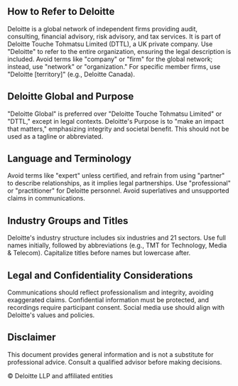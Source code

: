 ## How to Refer to Deloitte

Deloitte is a global network of independent firms providing audit, consulting, financial advisory, risk advisory, and tax services. It is part of Deloitte Touche Tohmatsu Limited (DTTL), a UK private company. Use "Deloitte" to refer to the entire organization, ensuring the legal description is included. Avoid terms like "company" or "firm" for the global network; instead, use "network" or "organization." For specific member firms, use "Deloitte [territory]" (e.g., Deloitte Canada).

## Deloitte Global and Purpose

"Deloitte Global" is preferred over "Deloitte Touche Tohmatsu Limited" or "DTTL," except in legal contexts. Deloitte's Purpose is to "make an impact that matters," emphasizing integrity and societal benefit. This should not be used as a tagline or abbreviated.

## Language and Terminology

Avoid terms like "expert" unless certified, and refrain from using "partner" to describe relationships, as it implies legal partnerships. Use "professional" or "practitioner" for Deloitte personnel. Avoid superlatives and unsupported claims in communications.

## Industry Groups and Titles

Deloitte's industry structure includes six industries and 21 sectors. Use full names initially, followed by abbreviations (e.g., TMT for Technology, Media & Telecom). Capitalize titles before names but lowercase after.

## Legal and Confidentiality Considerations

Communications should reflect professionalism and integrity, avoiding exaggerated claims. Confidential information must be protected, and recordings require participant consent. Social media use should align with Deloitte's values and policies.

## Disclaimer

This document provides general information and is not a substitute for professional advice. Consult a qualified advisor before making decisions.

© Deloitte LLP and affiliated entities
